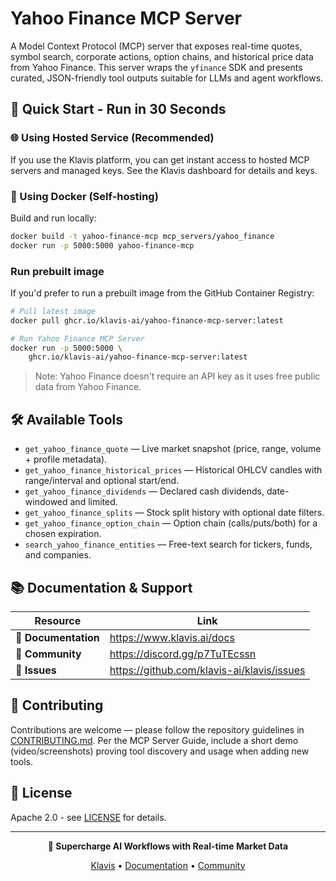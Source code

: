 # Yahoo Finance MCP Server

A Model Context Protocol (MCP) server that exposes real-time quotes, symbol search, corporate actions, option chains, and historical price data from Yahoo Finance. This server wraps the `yfinance` SDK and presents curated, JSON-friendly tool outputs suitable for LLMs and agent workflows.

## 🚀 Quick Start - Run in 30 Seconds

### 🌐 Using Hosted Service (Recommended)

If you use the Klavis platform, you can get instant access to hosted MCP servers and managed keys. See the Klavis dashboard for details and keys.

### 🐳 Using Docker (Self-hosting)

Build and run locally:

```bash
docker build -t yahoo-finance-mcp mcp_servers/yahoo_finance
docker run -p 5000:5000 yahoo-finance-mcp
```

### Run prebuilt image

If you'd prefer to run a prebuilt image from the GitHub Container Registry:

```bash
# Pull latest image
docker pull ghcr.io/klavis-ai/yahoo-finance-mcp-server:latest

# Run Yahoo Finance MCP Server
docker run -p 5000:5000 \
	ghcr.io/klavis-ai/yahoo-finance-mcp-server:latest
```

> Note: Yahoo Finance doesn't require an API key as it uses free public data from Yahoo Finance.


## 🛠️ Available Tools

- `get_yahoo_finance_quote` — Live market snapshot (price, range, volume + profile metadata).
- `get_yahoo_finance_historical_prices` — Historical OHLCV candles with range/interval and optional start/end.
- `get_yahoo_finance_dividends` — Declared cash dividends, date-windowed and limited.
- `get_yahoo_finance_splits` — Stock split history with optional date filters.
- `get_yahoo_finance_option_chain` — Option chain (calls/puts/both) for a chosen expiration.
- `search_yahoo_finance_entities` — Free-text search for tickers, funds, and companies.


## 📚 Documentation & Support

| Resource | Link |
|----------|------|
| **📖 Documentation** | https://www.klavis.ai/docs |
| **💬 Community** | https://discord.gg/p7TuTEcssn |
| **🐛 Issues** | https://github.com/klavis-ai/klavis/issues |

## 🤝 Contributing

Contributions are welcome — please follow the repository guidelines in [CONTRIBUTING.md](../../CONTRIBUTING.md). Per the MCP Server Guide, include a short demo (video/screenshots) proving tool discovery and usage when adding new tools.

## 📜 License

Apache 2.0 - see [LICENSE](../../LICENSE) for details.

---

<div align="center">
	<p><strong>🚀 Supercharge AI Workflows with Real-time Market Data</strong></p>
	<p>
		<a href="https://www.klavis.ai">Klavis</a> •
		<a href="https://www.klavis.ai/docs">Documentation</a> •
		<a href="https://discord.gg/p7TuTEcssn">Community</a>
	</p>
</div>
